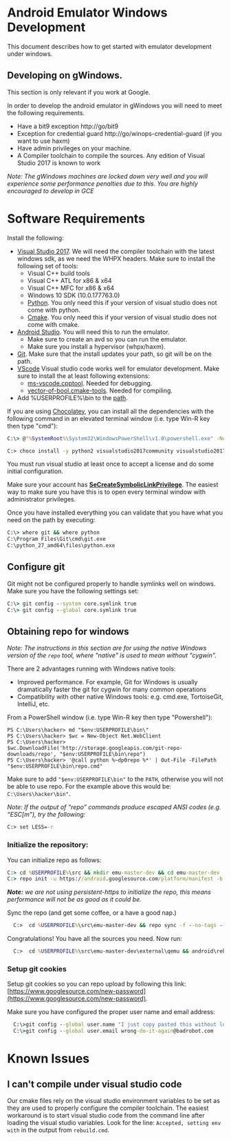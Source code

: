Android Emulator Windows Development
=====================================

This document describes how to get started with emulator development under windows.

## Developing on gWindows.

This section is only relevant if you work at Google.

In order to develop the android emulator in gWindows you will need to meet the
following requirements.

  - Have a bit9 exception http://go/bit9
  - Exception for credential guard http://go/winops-credential-guard (if you
    want to use haxm)
  - Have admin privileges on your machine.
  - A Compiler toolchain to compile the sources. Any edition of Visual Studio
    2017 is known to work

*Note: The gWindows machines are locked down very well and you will experience
some performance penalties due to this. You are highly encouraged to develop in GCE*

# Software Requirements

Install the following:

- [Visual Studio 2017](https://visualstudio.microsoft.com/downloads/). We will
  need the compiler toolchain with the latest windows sdk, as we need the WHPX
  headers. Make sure to install the following set of tools:
    - Visual C++ build tools
    - Visual C++ ATL for x86 & x64
    - Visual C++ MFC for x86 & x64
    - Windows 10 SDK (10.0.177763.0)
    - [Python](https://www.python.org/downloads/windows/). You only need this
      if your version of visual studio does not come with python.
    - [Cmake](https://cmake.org/download/). You only need this if your version
      of visual studio does not come with cmake.
- [Android Studio](https://developer.android.com/studio). You will need this to
  run the emulator.
    - Make sure to create an avd so you can run the emulator.
    - Make sure you install a hypervisor (whpx/haxm).
- [Git](https://git-scm.com/downloads). Make sure that the install updates your
  path, so git will be on the path.
- [VScode](https://code.visualstudio.com/) Visual studio code works well for
  emulator development. Make sure to install the at least following extensions:
    - [ms-vscode.cpptool](https://marketplace.visualstudio.com/items?itemName=ms-vscode.cpptools).
      Needed for debugging.
    - [vector-of-bool.cmake-tools](https://marketplace.visualstudio.com/items?itemName=vector-of-bool.cmake-tools).
      Needed for compiling.
- Add %USERPROFILE%\bin to the
  [path](https://www.windows-commandline.com/set-path-command-line/).

If you are using [Chocolatey](https://chocolatey.org/), you can install all the
dependencies with the following command in an elevated terminal window (i.e.
type Win-R key then type "cmd"):

```bat
C:\> @"%SystemRoot%\System32\WindowsPowerShell\v1.0\powershell.exe" -NoProfile -InputFormat None -ExecutionPolicy Bypass -Command "iex ((New-Object System.Net.WebClient).DownloadString('https://chocolatey.org/install.ps1'))" && SET "PATH=%PATH%;%ALLUSERSPROFILE%\chocolatey\bin"

C:> choco install -y python2 visualstudio2017community visualstudio2017-workload-vctools visualstudio2017-workload-nativedesktop cmake

```

You must run visual studio at least once to accept a license and do some initial configuration.

Make sure your account has
**[SeCreateSymbolicLinkPrivilege](https://security.stackexchange.com/questions/10194/why-do-you-have-to-be-an-admin-to-create-a-symlink-in-windows)**.
The easiest way to make sure you have this is to open every terminal window
with administrator privileges.

Once you have installed everything you can validate that you have what you need on the path by executing:

  ```bat
  C:\> where git && where python
  C:\Program Files\Git\cmd\git.exe
  C:\python_27_amd64\files\python.exe
  ```

## Configure git

Git might not be configured properly to handle symlinks well on windows. Make
sure you have the following settings set:

  ```bat
  C:\> git config --system core.symlink true
  C:\> git config --global core.symlink true
  ```

## Obtaining repo for windows

*Note: The instructions in this section are for using the native Windows
version of the `repo` tool, where "native" is used to mean without "cygwin".*

There are 2 advantages running with Windows native tools:
  - Improved performance. For example, Git for Windows is usually dramatically
    faster the git for cygwin for many common operations
  - Compatibility with other native Windows tools: e.g. cmd.exe, TortoiseGit,
    IntelliJ, etc.

From a PowerShell window (i.e. type Win-R key then type "Powershell"):

  ```PS
  PS C:\Users\hacker> md "$env:USERPROFILE\bin\"
  PS C:\Users\hacker> $wc = New-Object Net.WebClient
  PS C:\Users\hacker> $wc.DownloadFile('http://storage.googleapis.com/git-repo-downloads/repo', "$env:USERPROFILE\bin\repo")
  PS C:\Users\hacker> '@call python %~dp0repo %*' | Out-File -FilePath "$env:USERPROFILE\bin\repo.cmd"
  ```

Make sure to add `"$env:USERPROFILE\bin"` to the `PATH`, otherwise you will not
be able to use repo. For the example above this would be:
`C:\Users\hacker\bin"`.

*Note: If the output of “repo” commands produce escaped ANSI codes (e.g.
“ESC[m”), try the following:*

  ```bat
  C:> set LESS=-r
  ```

 ### Initialize the repository:

You can initialize repo as follows:

  ```bat
  C:> cd %USERPROFILE%\src && mkdir emu-master-dev && cd emu-master-dev
  C:> repo init -u https://android.googlesource.com/platform/manifest -b emu-master-dev
  ```

***Note:** we are not using persistent-https to initialize the repo, this means
performance will not be as good as it could be.*


Sync the repo (and get some coffee, or a have a good nap.)

  ```bat
    C:>  cd %USERPROFILE%\src\emu-master-dev && repo sync -f --no-tags --optimized-fetch --prune
  ```

Congratulations! You have all the sources you need. Now run:

  ```bat
    C:>  cd %USERPROFILE%\src\emu-master-dev\external\qemu && android\rebuild
  ```


### Setup git cookies

Setup git cookies so you can repo upload by following this link:
[https://www.googlesource.com/new-password](https://www.googlesource.com/new-password).

Make sure you have configured the proper user name and email address:

  ```bat
    C:\>git config --global user.name "I just copy pasted this without looking"
    C:\>git config --global user.email wrong-do-it-again@badrobot.com
  ```


# Known Issues

## I can't compile under visual studio code

Our cmake files rely on the visual studio environment variables to be set as
they are used to properly configure the compiler toolchain.
The easiest workaround is to start visual studio code from the command line
after loading the visual studio variables. Look for the line: `Accepted,
setting env with` in the output from `rebuild.cmd`.
